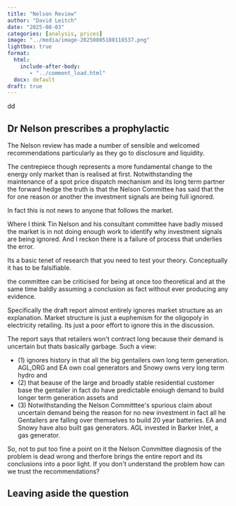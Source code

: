 ```yaml
---
title: "Nelson Review"
author: "David Leitch"
date: "2025-08-03"
categories: [analysis, prices]
image: "../media/image-20250805180118537.png"
lightbox: true
format:
  html:
    include-after-body:
       - "../comment_load.html"
  docx: default
draft: true
---
```


 dd

## Dr Nelson prescribes a prophylactic

The Nelson review has made a number of sensible and welcomed recommendations particularly as they go to disclosure and liquidity.

The centrepiece though represents a more fundamental change to the energy only market than is realised at first. Notwithstanding the maintenance of a spot price dispatch mechanism and its long term partner the forward hedge the truth is that the Nelson Committee has said that the for one reason or another the investment signals are being full ignored.

In fact this is not news to anyone that follows the market. 

Where I think Tin Nelson and his consultant committee have badly missed the market is in not doing enough work to identify why investment signals are being ignored. And I reckon there is a failure of process that underlies the error.

Its a basic tenet of research that you need to test your theory. Conceptually it has to be falsifiable. 

the committee can be criticised for being at once too theoretical and at the same time baldly assuming a conclusion as fact without ever producing any evidence. 

Specifically the draft report almost entirely ignores market structure as  an explanation. Market structure is just a euphemism for the oligopoly  in electricity retailing. Its just a poor effort to ignore this in the discussion.

The report says that retailers won't contract long because their demand is uncertain but thats basically garbage. Such a view:

- (1) ignores history in that all the big gentailers own long term generation. AGL,ORG and EA own coal generators and Snowy owns very long term hydro and 
- (2) that beause of the large and broadly stable residential customer base the gentailer in fact do have predictable enoiugh demand to build longer term generation assets and 
- (3) Notwithstanding the Nelson Committtee's spurious claim about uncertain demand being the reason for no new investment in fact all he Gentailers are falling over themselves to build 20 year batteries. EA and Snowy have also built gas generators. AGL invested in Barker Inlet, a gas generator.

So, not to put too fine a point on it the Nelson Committee diagnosis of the problem is dead wrong and therfore brings the entire report and its conclusions  into  a poor light. If you don't understand the problem how can we trust the recommendations?

## Leaving aside the question
